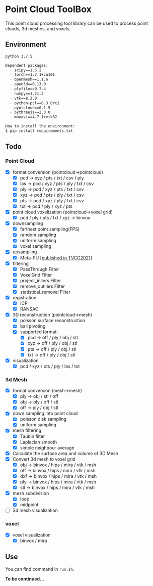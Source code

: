 # Point Cloud ToolBox


This point cloud processing tool library can be used to process point clouds, 3d meshes, and voxels.

## Environment
```markdown
python 3.7.5

Dependent packages:
  - scipy==1.6.2
  - torch==1.7.1+cu101
  - openmesh==1.1.6
  - open3d==0.13.0
  - plyfile==0.7.4
  - numpy==1.21.2
  - vtk==8.2.0
  - python-pcl==0.3.0rc1
  - pyntcloud==0.1.5
  - pythreejs==2.3.0 
  - mayavi==4.7.1+vtk82

How to install the environment:
$ pip install requirements.txt
```

## Todo
### Point Cloud
- [x] format conversion (pointcloud->pointcloud)  
    - [x] pcd -> xyz / pts / txt / csv / ply
    - [x] las -> pcd / xyz / pts / ply / txt / csv
    - [x] ply -> pcd / xyz / pts / txt / csv   
    - [x] xyz -> pcd / pts / ply / txt / csv
    - [x] pts -> pcd / xyz / ply / txt / csv
    - [x] txt -> pcd / ply / xyz / pts
- [x] point cloud voxelization (pointcloud->voxel grid)
    - [x] pcd / ply / pts / txt / xyz -> binvox
- [x] downsampling
    - [x] farthest point sampling(FPS)
    - [x] random sampling
    - [x] uniform sampling
    - [x] voxel sampling
- [x] upsampling
    - [x] Meta-PU [[published in TVCG2021](./PU/Meta-PU/README.md)]
- [x] filtering
    - [x] PassThrough Filter
    - [x] VoxelGrid Filter
    - [x] project_inliers Filter
    - [x] remove_outliers Filter
    - [x] statistical_removal Filter
- [x] registration
    - [x] ICP
    - [x] RANSAC
- [x] 3D reconstruction (pointcloud->mesh)
    - [x] poisson surface reconstruction
    - [x] ball pivoting
    - [x] supported format:
        - [x] pcd -> off / ply / obj / stl
        - [x] xyz -> off / ply / obj / stl
        - [x] pts -> off / ply / obj / stl
        - [x] txt -> off / ply / obj / stl
- [x] visualization
    - [x] pcd / xyz / pts / ply / las / txt

### 3d Mesh
- [x] format conversion (mesh->mesh)
    - [x] ply -> obj / stl / off
    - [x] obj -> ply / off / stl
    - [x] off -> ply / obj / stl
- [x] down sampling into point cloud
    - [x] poisson disk sampling
    - [x] uniform sampling
- [x] mesh filtering
    - [x] Taubin filter
    - [x] Laplacian smooth
    - [x] simple neighbour average
- [x] Calculate the surface area and volume of 3D Mesh
- [x] Convert 3d mesh to voxel grid
    - [x] obj -> binvox / hips / mira / vtk / msh
    - [x] off -> binvox / hips / mira / vtk / msh
    - [x] dxf -> binvox / hips / mira / vtk / msh
    - [x] ply -> binvox / hips / mira / vtk / msh
    - [x] stl -> binvox / hips / mira / vtk / msh
- [x] mesh subdivision
    - [x] loop
    - [x] midpoint
- [ ] 3d mesh visualization

### voxel
- [x] voxel visualization
    - [x] binvox / mira

## Use
You can find command in `run.sh`.


**To be continued...**

    
   